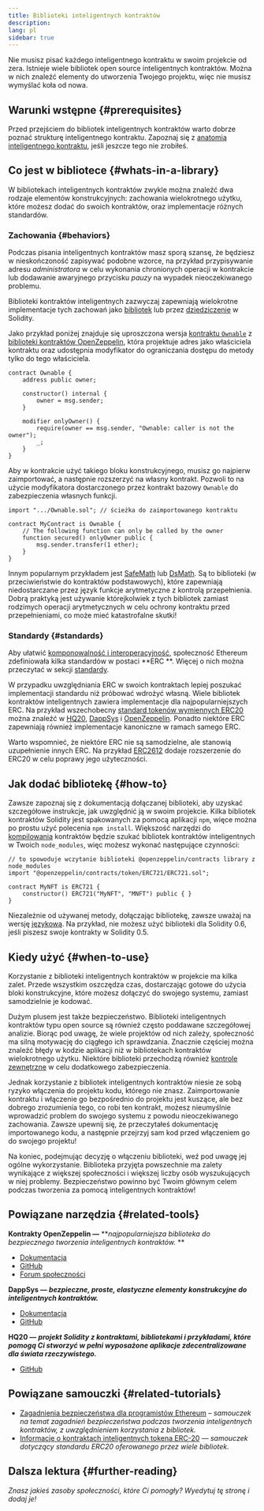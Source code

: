 ```yaml
---
title: Biblioteki inteligentnych kontraktów
description:
lang: pl
sidebar: true
---
```


Nie musisz pisać każdego inteligentnego kontraktu w swoim projekcie od zera. Istnieje wiele bibliotek open source inteligentnych kontraktów. Można w nich znaleźć elementy do utworzenia Twojego projektu, więc nie musisz wymyślać koła od nowa.

## Warunki wstępne {#prerequisites}

Przed przejściem do bibliotek inteligentnych kontraktów warto dobrze poznać strukturę inteligentnego kontraktu. Zapoznaj się z [anatomią inteligentnego kontraktu](/developers/docs/smart-contracts/anatomy/), jeśli jeszcze tego nie zrobiłeś.

## Co jest w bibliotece {#whats-in-a-library}

W bibliotekach inteligentnych kontraktów zwykle można znaleźć dwa rodzaje elementów konstrukcyjnych: zachowania wielokrotnego użytku, które możesz dodać do swoich kontraktów, oraz implementacje różnych standardów.

### Zachowania {#behaviors}

Podczas pisania inteligentnych kontraktów masz sporą szansę, że będziesz w nieskończoność zapisywać podobne wzorce, na przykład przypisywanie adresu _administratora_ w celu wykonania chronionych operacji w kontrakcie lub dodawanie awaryjnego przycisku _pauzy_ na wypadek nieoczekiwanego problemu.

Biblioteki kontraktów inteligentnych zazwyczaj zapewniają wielokrotne implementacje tych zachowań jako [bibliotek](https://solidity.readthedocs.io/en/v0.7.2/contracts.html#libraries) lub przez [dziedziczenie](https://solidity.readthedocs.io/en/v0.7.2/contracts.html#inheritance) w Solidity.

Jako przykład poniżej znajduje się uproszczona wersja [kontraktu `Ownable`](https://github.com/OpenZeppelin/openzeppelin-contracts/blob/v3.2.0/contracts/access/Ownable.sol) z [biblioteki kontraktów OpenZeppelin](https://github.com/OpenZeppelin/openzeppelin-contracts), która projektuje adres jako właściciela kontraktu oraz udostępnia modyfikator do ograniczania dostępu do metody tylko do tego właściciela.

```solidity
contract Ownable {
    address public owner;

    constructor() internal {
        owner = msg.sender;
    }

    modifier onlyOwner() {
        require(owner == msg.sender, "Ownable: caller is not the owner");
        _;
    }
}
```

Aby w kontrakcie użyć takiego bloku konstrukcyjnego, musisz go najpierw zaimportować, a następnie rozszerzyć na własny kontrakt. Pozwoli to na użycie modyfikatora dostarczonego przez kontrakt bazowy `Ownable` do zabezpieczenia własnych funkcji.

```solidity
import ".../Ownable.sol"; // ścieżka do zaimportowanego kontraktu

contract MyContract is Ownable {
    // The following function can only be called by the owner
    function secured() onlyOwner public {
        msg.sender.transfer(1 ether);
    }
}
```

Innym popularnym przykładem jest [SafeMath](https://docs.openzeppelin.com/contracts/3.x/utilities#math) lub [DsMath](https://dappsys.readthedocs.io/en/latest/ds_math.html). Są to biblioteki (w przeciwieństwie do kontraktów podstawowych), które zapewniają niedostarczane przez język funkcje arytmetyczne z kontrolą przepełnienia. Dobrą praktyką jest używanie którejkolwiek z tych bibliotek zamiast rodzimych operacji arytmetycznych w celu ochrony kontraktu przed przepełnieniami, co może mieć katastrofalne skutki!

### Standardy {#standards}

Aby ułatwić [komponowalność i interoperacyjność](/developers/docs/smart-contracts/composability/), społeczność Ethereum zdefiniowała kilka standardów w postaci **ERC **. Więcej o nich można przeczytać w sekcji [standardy](/developers/docs/standards/).

W przypadku uwzględniania ERC w swoich kontraktach lepiej poszukać implementacji standardu niż próbować wdrożyć własną. Wiele bibliotek kontraktów inteligentnych zawiera implementacje dla najpopularniejszych ERC. Na przykład wszechobecny [standard tokenów wymiennych ERC20](/developers/tutorials/understand-the-erc-20-token-smart-contract/) można znaleźć w [HQ20](https://github.com/HQ20/contracts/blob/master/contracts/token/README.md), [DappSys](https://github.com/dapphub/ds-token/) i [OpenZeppelin](https://docs.openzeppelin.com/contracts/3.x/erc20). Ponadto niektóre ERC zapewniają również implementacje kanoniczne w ramach samego ERC.

Warto wspomnieć, że niektóre ERC nie są samodzielne, ale stanowią uzupełnienie innych ERC. Na przykład [ERC2612](https://eips.ethereum.org/EIPS/eip-2612) dodaje rozszerzenie do ERC20 w celu poprawy jego użyteczności.

## Jak dodać bibliotekę {#how-to}

Zawsze zapoznaj się z dokumentacją dołączanej biblioteki, aby uzyskać szczegółowe instrukcje, jak uwzględnić ją w swoim projekcie. Kilka bibliotek kontraktów Solidity jest spakowanych za pomocą aplikacji `npm`, więce można po prostu użyć polecenia `npm install`. Większość narzędzi do [kompilowania](/developers/docs/smart-contracts/compiling/) kontraktów będzie szukać bibliotek kontraktów inteligentnych w Twoich `node_modules`, więc możesz wykonać następujące czynności:

```solidity
// to spowoduje wczytanie biblioteki @openzeppelin/contracts library z node_modules
import "@openzeppelin/contracts/token/ERC721/ERC721.sol";

contract MyNFT is ERC721 {
    constructor() ERC721("MyNFT", "MNFT") public { }
}
```

Niezależnie od używanej metody, dołączając bibliotekę, zawsze uważaj na wersję [językową](/developers/docs/smart-contracts/languages/). Na przykład, nie możesz użyć biblioteki dla Solidity 0.6, jeśli piszesz swoje kontrakty w Solidity 0.5.

## Kiedy użyć {#when-to-use}

Korzystanie z biblioteki inteligentnych kontraktów w projekcie ma kilka zalet. Przede wszystkim oszczędza czas, dostarczając gotowe do użycia bloki konstrukcyjne, które możesz dołączyć do swojego systemu, zamiast samodzielnie je kodować.

Dużym plusem jest także bezpieczeństwo. Biblioteki inteligentnych kontraktów typu open source są również często poddawane szczegółowej analizie. Biorąc pod uwagę, że wiele projektów od nich zależy, społeczność ma silną motywację do ciągłego ich sprawdzania. Znacznie częściej można znaleźć błędy w kodzie aplikacji niż w bibliotekach kontraktów wielokrotnego użytku. Niektóre biblioteki przechodzą również [kontrole zewnętrzne](https://github.com/OpenZeppelin/openzeppelin-contracts/tree/master/audit) w celu dodatkowego zabezpieczenia.

Jednak korzystanie z bibliotek inteligentnych kontraktów niesie ze sobą ryzyko włączenia do projektu kodu, którego nie znasz. Zaimportowanie kontraktu i włączenie go bezpośrednio do projektu jest kuszące, ale bez dobrego zrozumienia tego, co robi ten kontrakt, możesz nieumyślnie wprowadzić problem do swojego systemu z powodu nieoczekiwanego zachowania. Zawsze upewnij się, że przeczytałeś dokumentację importowanego kodu, a następnie przejrzyj sam kod przed włączeniem go do swojego projektu!

Na koniec, podejmując decyzję o włączeniu biblioteki, weź pod uwagę jej ogólne wykorzystanie. Biblioteka przyjęta powszechnie ma zalety wynikające z większej społeczności i większej liczby osób wyszukujących w niej problemy. Bezpieczeństwo powinno być Twoim głównym celem podczas tworzenia za pomocą inteligentnych kontraktów!

## Powiązane narzędzia {#related-tools}

**Kontrakty OpenZeppelin —** **_najpopularniejsza biblioteka do bezpiecznego tworzenia inteligentnych kontraktów._ **

- [Dokumentacja](https://docs.openzeppelin.com/contracts/)
- [GitHub](https://github.com/OpenZeppelin/openzeppelin-contracts)
- [Forum społeczności](https://forum.openzeppelin.com/c/general/16)

**DappSys —** **_bezpieczne, proste, elastyczne elementy konstrukcyjne do inteligentnych kontraktów._**

- [Dokumentacja](https://dappsys.readthedocs.io/)
- [GitHub](https://github.com/dapphub/dappsys)

**HQ20 —** **_projekt Solidity z kontraktami, bibliotekami i przykładami, które pomogą Ci stworzyć w pełni wyposażone aplikacje zdecentralizowane dla świata rzeczywistego._**

- [GitHub](https://github.com/HQ20/contracts)

## Powiązane samouczki {#related-tutorials}

- [Zagadnienia bezpieczeństwa dla programistów Ethereum](/developers/docs/security/) _– samouczek na temat zagadnień bezpieczeństwa podczas tworzenia inteligentnych kontraktów, z uwzględnieniem korzystania z bibliotek._
- [Informacje o kontraktach inteligentnych tokena ERC-20](/developers/tutorials/understand-the-erc-20-token-smart-contract/) _— samouczek dotyczący standardu ERC20 oferowanego przez wiele bibliotek._

## Dalsza lektura {#further-reading}

_Znasz jakieś zasoby społeczności, które Ci pomogły? Wyedytuj tę stronę i dodaj je!_
